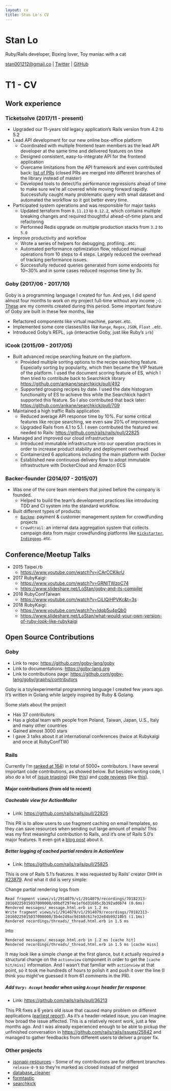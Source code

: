 ```yaml
---
layout: cv
title: Stan Lo's CV
---
```

# Stan Lo

Ruby/Rails developer, Boxing lover, Toy maniac with a cat

<div id="webaddress">
  <a href="stan001212@gmail.com">stan001212@gmail.co</a>
| <a href="https://twitter.com/_st0012">Twitter</a>
| <a href="https://github.com/st0012">GitHub</a>
</div>


# T1 - CV
## Work experience
### Ticketsolve (2017/11 - present)
- Upgraded our 11-years old legacy application’s Rails version from 4.2 to 5.2
- Lead API development for our new  online box-office platform
	- Coordinated with multiple frontend team members as the lead API developer at the same time and delivered features on time
	- Designed consistent, easy-to-integrate API for the frontend application
	- Overcame limitations from the API framework and even contributed back: [list of PRs](https://github.com/cerebris/jsonapi-resources/pulls?q=is%3Apr+author%3Ast0012+is%3Aclosed) (closed PRs are merged into different branches of the library instead of master)
	- Developed tools to detect/fix performance regressions ahead of time to make sure we’re all covered while moving forward rapidly. Successfully caught many problematic query with small dataset and automated the workflow so it got better every time.
- Participated system operations and was responsible for major tasks
	- Updated terraform from `0.11.13` to `0.12.2`, which contains multiple breaking changes and required thoughtful ahead-of-time plans and refactoring
	- Performed Redis upgrade on multiple production stacks from `3.2` to `5.0`
- Improve productivity and workflow
	- Wrote a series of helpers for debugging, profiling…etc.
	- Automated performance optimization flow, reduced manual operations from 10 steps to 4 steps. Largely reduced the overhead of tracking performance issues.
	- Successfully reduced queries generated from some endpoints for 10~30% and in some cases reduced response time by 3x.

### Goby (2017/06 - 2017/10)
Goby is a programming language I created for fun. And yes, I did spend almost four months to work on my project full-time without any income ;-). [These](https://github.com/goby-lang/goby/graphs/contributors?from=2017-06-03&to=2017-09-30&type=c) are my commits created during this period. Some important feature of Goby are built in these few months, like
- Refactored components like virtual machine, parser..etc.
- Implemented some core classes/libs like `Range`, `Regex`, `JSON`, `Float` ..etc.
- Introduced Goby’s REPL, `igb` (interactive Goby, just like Ruby’s `irb`)

### iCook (2015/09 - 2017/05)
- Built advanced recipe searching feature on the platform.
	- Provided multiple sorting options to the recipe searching feature. Especially sorting by popularity, which then became the VIP feature of the platform. I used the document scoring feature of ES, which I then tried to contribute back to Searchkick library https://github.com/ankane/searchkick/pull/492
	- Supported grouping recipes by date. I used the date histogram functionality of ES to achieve this while the Searchkick hadn’t supported this feature. So I also contributed that back later: https://github.com/ankane/searchkick/pull/709
- Maintained a high traffic Rails application
	- Reduced average API response time by 10%. For some critical features like recipe searching, we even saw 20% of improvement.
	- Upgraded Rails from 4.1 to 5.1. I even contributed the featured we needed to Rails: https://github.com/rails/rails/pull/22825
- Managed and improved our cloud infrastructure
	- Introduced immutable infrastructure into our operation practices in order to increase product stability and deployment overhead
	- Containerized 6 applications including the main platform with Docker
	- Established new continuous delivery flow to adopt immutable infrastructure with DockerCloud and Amazon ECS
### Backer-founder (2014/07 - 2015/07)
- Was one of the core team members that joined before the company is founded.
	- Helped to build the team’s development practices like introducing TDD and CI system into the standard workflow. 
- Built different types of products:
	- [`Backme`](http://backme.tw): payment & customer management system  for crowdfunding projects
	- `Crowdtrail`: an internal data aggregation system that collects campaign data from major crowdfunding platforms like [`Kickstarter`](https://www.kickstarter.com), [`Indiegogo`](https://www.indiegogo.com)..etc.

## Conference/Meetup Talks
- 2015 Taipei.rb
	- https://www.youtube.com/watch?v=iCArCCKIkrU
- 2017 RubyKaigi: 
	- https://www.youtube.com/watch?v=GRNlTWzoC74
	- https://www.slideshare.net/LoStan/goby-and-its-compiler
- 2018 RubyConfTaiwan
	- https://www.youtube.com/watch?v=CiLlQiHPVKc&t=3s
- 2018 RubyKaigi: 
	- https://www.youtube.com/watch?v=ldqb5u4pQb0
	- https://www.slideshare.net/LoStan/what-would-your-own-version-of-ruby-look-like-rubykaigi

## Open Source Contributions

### Goby
- Link to repo: https://github.com/goby-lang/goby
- Link to documentations: https://goby-lang.org
- Link to contributions page: https://github.com/goby-lang/goby/graphs/contributors

Goby is a toy/experimental programming language I created few years ago. It’s written in Golang while largely inspired by Ruby & Golang. 

Some stats about the project
- Has 37 contributors
- Has a global team with people from Poland, Taiwan, Japan, U.S., Italy and many other countries
- Gained almost 3000 stars
- I gave 3 talks about it at international conferences (twice at Rubykaigi and once at RubyConfTW)

### Rails
Currently I’m [ranked at 164](https://contributors.rubyonrails.org/contributors/stan-lo/commits)) in total of 5000+ contributors. I have several important code contributions, as showed below. But besides writing code, I also do a lot of [issue triaging](https://github.com/rails/rails/issues?utf8=%E2%9C%93&q=is%253Aissue+commenter%253Ast0012)) (like [this](https://github.com/rails/rails/issues/36177)) and [code reviews](https://github.com/rails/rails/pulls?q=is%3Apr+commenter%3Ast0012) (like [this](https://github.com/rails/rails/pull/36133)).

#### Major contributions (from old to recent)

##### Cacheable view for ActionMailer

- Link: https://github.com/rails/rails/pull/22825

This PR is to allow users to use fragment caching on email templates, so they can save resources when sending out large amount of emails! This was my first meaningful contribution to Rails, and it’s one of Rails 5.0’s major features. It even got a [blog post](https://blog.bigbinary.com/2016/05/31/rails-5-provides-fragment-caching-in-action-mailer-view.html) about it. 

##### Better logging of cached partial renders in ActionView

- Link: https://github.com/rails/rails/pull/25825

This is one of Rails 5.1’s features. It was requested by Rails’ creator DHH in [#23879](https://github.com/rails/rails/issues/23879). And what it did is very simple: 

Change partial rendering logs from

```
Read fragment views/v1/2914079/v1/2914079/recordings/70182313-20160225015037000000/d0bdf2974e1ef6d31685c3b392ad0b74 (0.6ms)
Rendered messages/_message.html.erb in 1.2 ms
Write fragment views/v1/2914079/v1/2914079/recordings/70182313-20160225015037000000/3b4e249ac9d168c617e32e84b99218b5 (1.1ms)
Rendered recordings/threads/_thread.html.erb in 1.5 ms
```

Into 

```
Rendered messages/_message.html.erb in 1.2 ms [cache hit]
Rendered recordings/threads/_thread.html.erb in 1.5 ms [cache miss]
```


It may look like a simple change at the first glance, but it actually required a structural change on the `actionview` component in order to get the `[cache hit/miss]` information. And I wasn’t that familiar with `actionview` at that point, so it took me hundreds of hours to polish it and push it over the line (I think you might’ve guessed it from 61 comments in the PR).

##### Add `Vary: Accept` header when using `Accept` header for response 

- Link: https://github.com/rails/rails/pull/36213

This PR fixes a 6 years old issue that caused many problem on different applications ([earliest report](https://github.com/rails/jquery-ujs/issues/318)). As it’s a header-related issue, you can imagine how broad the issue affected. This is a relatively recent work, just a few months ago. And I was already experienced enough to be able to pickup the unfinished conversation in https://github.com/rails/rails/issues/25842 and managed to gather feedbacks from different users to deliver a proper fix.


### Other projects
- [jsonapi-resources](https://github.com/cerebris/jsonapi-resources/pulls?q=is%3Apr+author%3Ast0012) - Some of my contributions are for different branches `release-0-9` so they’re marked as closed instead of merged
- [database_cleaner](https://github.com/DatabaseCleaner/database_cleaner/pull/405)
- [formtastic](https://github.com/justinfrench/formtastic/pulls?q=is%3Apr+author%3Ast0012+is%3Aclosed)
- [searchkick](https://github.com/ankane/searchkick/pulls?q=is%3Apr+author%3Ast0012+is%3Aclosed)


<!-- ### Footer

Last updated: Octobor 2019 -->


